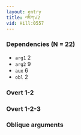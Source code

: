 ```yaml
---
layout: entry
title: འཇིག་√2
vid: Hill:0557
---
```

### Dependencies (N = 22)
* `arg1` 2
* `arg2` 9
* `aux` 6
* `obl` 2


### Overt 1-2


### Overt 1-2-3


### Oblique arguments
